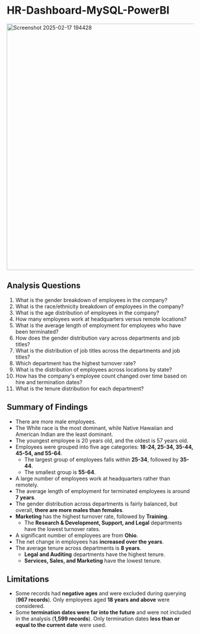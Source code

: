 # HR-Dashboard-MySQL-PowerBI

<img width="663" alt="Screenshot 2025-02-17 194428" src="https://github.com/user-attachments/assets/a849c397-b175-4e05-868f-d35939b171b2" />

## Analysis Questions
1. What is the gender breakdown of employees in the company?
2. What is the race/ethnicity breakdown of employees in the company?
3. What is the age distribution of employees in the company?
4. How many employees work at headquarters versus remote locations?
5. What is the average length of employment for employees who have been terminated?
6. How does the gender distribution vary across departments and job titles?
7. What is the distribution of job titles across the departments and job titles?
8. Which department has the highest turnover rate?
9. What is the distribution of employees across locations by state?
10. How has the company's employee count changed over time based on hire and termination dates?
11. What is the tenure distribution for each department?

## Summary of Findings
- There are more male employees.
- The White race is the most dominant, while Native Hawaiian and American Indian are the least dominant.
- The youngest employee is 20 years old, and the oldest is 57 years old.
- Employees were grouped into five age categories: **18-24, 25-34, 35-44, 45-54, and 55-64**.
  - The largest group of employees falls within **25-34**, followed by **35-44**.
  - The smallest group is **55-64**.
- A large number of employees work at headquarters rather than remotely.
- The average length of employment for terminated employees is around **7 years**.
- The gender distribution across departments is fairly balanced, but overall, **there are more males than females**.
- **Marketing** has the highest turnover rate, followed by **Training**.
  - The **Research & Development, Support, and Legal** departments have the lowest turnover rates.
- A significant number of employees are from **Ohio**.
- The net change in employees has **increased over the years**.
- The average tenure across departments is **8 years**.
  - **Legal and Auditing** departments have the highest tenure.
  - **Services, Sales, and Marketing** have the lowest tenure.
 
## Limitations
- Some records had **negative ages** and were excluded during querying (**967 records**). Only employees aged **18 years and above** were considered.
- Some **termination dates were far into the future** and were not included in the analysis (**1,599 records**). Only termination dates **less than or equal to the current date** were used.
